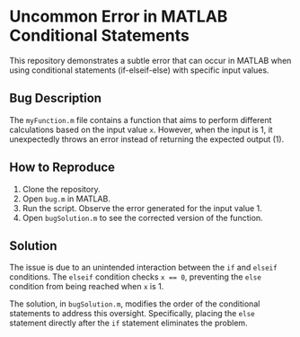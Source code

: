 # Uncommon Error in MATLAB Conditional Statements
This repository demonstrates a subtle error that can occur in MATLAB when using conditional statements (if-elseif-else) with specific input values.

## Bug Description
The `myFunction.m` file contains a function that aims to perform different calculations based on the input value `x`. However, when the input is 1, it unexpectedly throws an error instead of returning the expected output (1).

## How to Reproduce
1. Clone the repository.
2. Open `bug.m` in MATLAB.
3. Run the script. Observe the error generated for the input value 1.
4. Open `bugSolution.m` to see the corrected version of the function.

## Solution
The issue is due to an unintended interaction between the `if` and `elseif` conditions. The `elseif` condition checks `x == 0`, preventing the `else` condition from being reached when `x` is 1.

The solution, in `bugSolution.m`, modifies the order of the conditional statements to address this oversight. Specifically, placing the `else` statement directly after the `if` statement eliminates the problem.